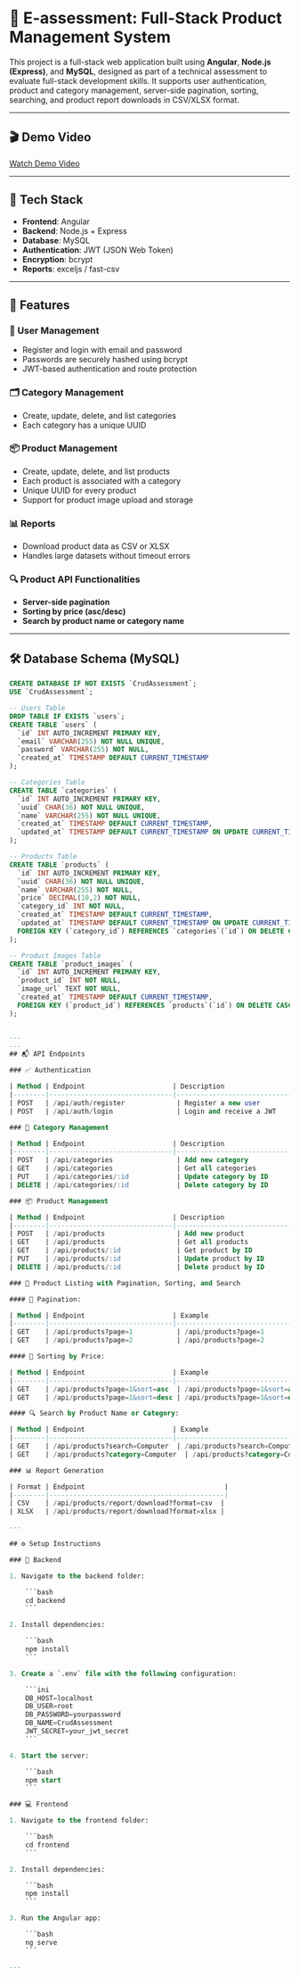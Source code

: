 # 🧩 E-assessment: Full-Stack Product Management System

This project is a full-stack web application built using **Angular**, **Node.js (Express)**, and **MySQL**, designed as part of a technical assessment to evaluate full-stack development skills. It supports user authentication, product and category management, server-side pagination, sorting, searching, and product report downloads in CSV/XLSX format.


---

## 🎬 Demo Video

[Watch Demo Video](https://github.com/AGuptaWorks01/E-ass-Crud-Polling-Method/raw/main/demo.mp4)

---

## 🚀 Tech Stack

- **Frontend**: Angular
- **Backend**: Node.js + Express
- **Database**: MySQL
- **Authentication**: JWT (JSON Web Token)
- **Encryption**: bcrypt
- **Reports**: exceljs / fast-csv

---

## 📂 Features

### 👥 User Management
- Register and login with email and password
- Passwords are securely hashed using bcrypt
- JWT-based authentication and route protection

### 🗂️ Category Management
- Create, update, delete, and list categories
- Each category has a unique UUID

### 📦 Product Management
- Create, update, delete, and list products
- Each product is associated with a category
- Unique UUID for every product
- Support for product image upload and storage

### 📊 Reports
- Download product data as CSV or XLSX
- Handles large datasets without timeout errors

### 🔍 Product API Functionalities
- **Server-side pagination**
- **Sorting by price (asc/desc)**
- **Search by product name or category name**

---

## 🛠️ Database Schema (MySQL)

```sql
CREATE DATABASE IF NOT EXISTS `CrudAssessment`;
USE `CrudAssessment`;

-- Users Table
DROP TABLE IF EXISTS `users`;
CREATE TABLE `users` (
  `id` INT AUTO_INCREMENT PRIMARY KEY,
  `email` VARCHAR(255) NOT NULL UNIQUE,
  `password` VARCHAR(255) NOT NULL,
  `created_at` TIMESTAMP DEFAULT CURRENT_TIMESTAMP
);

-- Categories Table
CREATE TABLE `categories` (
  `id` INT AUTO_INCREMENT PRIMARY KEY,
  `uuid` CHAR(36) NOT NULL UNIQUE,
  `name` VARCHAR(255) NOT NULL UNIQUE,
  `created_at` TIMESTAMP DEFAULT CURRENT_TIMESTAMP,
  `updated_at` TIMESTAMP DEFAULT CURRENT_TIMESTAMP ON UPDATE CURRENT_TIMESTAMP
);

-- Products Table
CREATE TABLE `products` (
  `id` INT AUTO_INCREMENT PRIMARY KEY,
  `uuid` CHAR(36) NOT NULL UNIQUE,
  `name` VARCHAR(255) NOT NULL,
  `price` DECIMAL(10,2) NOT NULL,
  `category_id` INT NOT NULL,
  `created_at` TIMESTAMP DEFAULT CURRENT_TIMESTAMP,
  `updated_at` TIMESTAMP DEFAULT CURRENT_TIMESTAMP ON UPDATE CURRENT_TIMESTAMP,
  FOREIGN KEY (`category_id`) REFERENCES `categories`(`id`) ON DELETE CASCADE
);

-- Product Images Table
CREATE TABLE `product_images` (
  `id` INT AUTO_INCREMENT PRIMARY KEY,
  `product_id` INT NOT NULL,
  `image_url` TEXT NOT NULL,
  `created_at` TIMESTAMP DEFAULT CURRENT_TIMESTAMP,
  FOREIGN KEY (`product_id`) REFERENCES `products`(`id`) ON DELETE CASCADE
);


---
---
## 📬 API Endpoints

### ✅ Authentication

| Method | Endpoint                      | Description                          |
|--------|-------------------------------|--------------------------------------|
| POST   | /api/auth/register             | Register a new user                  |
| POST   | /api/auth/login                | Login and receive a JWT              |

### 📁 Category Management

| Method | Endpoint                      | Description                          |
|--------|-------------------------------|--------------------------------------|
| POST   | /api/categories                | Add new category                     |
| GET    | /api/categories                | Get all categories                   |
| PUT    | /api/categories/:id            | Update category by ID                |
| DELETE | /api/categories/:id            | Delete category by ID                |

### 📦 Product Management

| Method | Endpoint                      | Description                          |
|--------|-------------------------------|--------------------------------------|
| POST   | /api/products                  | Add new product                      |
| GET    | /api/products                  | Get all products                     |
| GET    | /api/products/:id              | Get product by ID                    |
| PUT    | /api/products/:id              | Update product by ID                 |
| DELETE | /api/products/:id              | Delete product by ID                 |

### 📄 Product Listing with Pagination, Sorting, and Search

#### 🔢 Pagination:

| Method | Endpoint                      | Example                               |
|--------|-------------------------------|---------------------------------------|
| GET    | /api/products?page=1           | /api/products?page=1                 |
| GET    | /api/products?page=2           | /api/products?page=2                 |

#### 💸 Sorting by Price:

| Method | Endpoint                      | Example                               |
|--------|-------------------------------|---------------------------------------|
| GET    | /api/products?page=1&sort=asc  | /api/products?page=1&sort=asc        |
| GET    | /api/products?page=1&sort=desc | /api/products?page=1&sort=desc       |

#### 🔍 Search by Product Name or Category:

| Method | Endpoint                      | Example                               |
|--------|-------------------------------|---------------------------------------|
| GET    | /api/products?search=Computer  | /api/products?search=Computer        |
| GET    | /api/products?category=Computer  | /api/products?category=Computer    |

### 📊 Report Generation

| Format | Endpoint                                   |
|--------|--------------------------------------------|
| CSV    | /api/products/report/download?format=csv  |
| XLSX   | /api/products/report/download?format=xlsx |

---

## ⚙️ Setup Instructions

### 🔧 Backend

1. Navigate to the backend folder:

    ```bash
    cd backend
    ```

2. Install dependencies:

    ```bash
    npm install
    ```

3. Create a `.env` file with the following configuration:

    ```ini
    DB_HOST=localhost
    DB_USER=root
    DB_PASSWORD=yourpassword
    DB_NAME=CrudAssessment
    JWT_SECRET=your_jwt_secret
    ```

4. Start the server:

    ```bash
    npm start
    ```

### 💻 Frontend

1. Navigate to the frontend folder:

    ```bash
    cd frontend
    ```

2. Install dependencies:

    ```bash
    npm install
    ```

3. Run the Angular app:

    ```bash
    ng serve
    ```

---